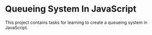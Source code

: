 # Queueing System In JavaScript

This project contains tasks for learning to create a queueing system in JavaScript.
